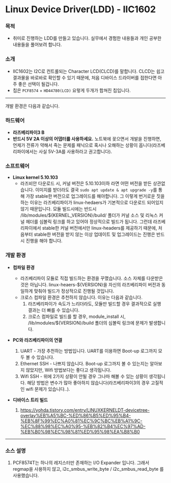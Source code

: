 # Linux Device Driver(LDD) - IIC1602
### 목적
  - 취미로 진행하는 LDD를 만들고 있습니다. 실무에서 경험한 내용들과 개인 공부한 내용들을 풀어보려 합니다.
  
### 소개 
  - IIC1602는 I2C로 컨트롤되는 Character LCD(CLCD)를 말합니다. CLCD는 쉽고 결과물을 바로바로 확인할 수 있기 때문에, 처음 디바이스 드라이버를 접한다면 아주 좋은 선택이 될겁니다.  
  - 칩은 `PCF8574` + `HD44780(LCD)` 요렇게 두개가 합쳐진 칩입니다.
-----

개발 환경은 다음과 같습니다.
### 하드웨어
  - **라즈베리파이3 B**
  - **반드시 5V 2A 이상의 어댑터를 사용하세요.** 노트북에 꽂으면서 개발을 진행하면, 언제가 전류가 약해서 죽는 문제를 패닉으로 혹시나 오해하는 상황이 옵니다(라즈베리파이에서는 사실 5V-3A를 사용하라고 권고합니다). 
  
### 소프트웨어
  - **Linux kernel 5.10.103** 
    - 라즈비안 다운로드 시, 커널 버전은 5.10.103이하 라면 어떤 버전을 받든 상관없습니다. 이미지를 받더라도 결국 `sudo apt update & apt upgrade -y`를 통해 가장 stable한 버전으로 업그레이드를 해야합니다. 그 이렇게 번거로운 짓을 하는 이유는 라즈베리파이가 linux-hedaers가 기본적으로 다운로드 되어있지 않기 때문입니다. 모듈 빌드시에는 반드시 /lib/modules/${KERNEL_VERSION}/build/ 폴더가 커널 소스 및 리눅스 커널 헤더를 심볼릭 링크를 하고 있어야 정상적으로 빌드가 됩니다. 그런데 라즈베리파이에서 stable한 커널 버전에서만 linux-headers를 제공하기 때문에, 처음부터 stable한 버전을 받지 않는 이상 업데이트 및 업그레이드는 진행은 반드시 진행을 해야 합니다.
   
### 개발 환경
  - **컴파일 환경** 
    - 라즈베리파이 모듈로 직접 빌드하는 환경을 꾸몄습니다. 소스 자체를 다운받은 것은 아닙니다. linux-heaers-${VERSION}을 자신의 라즈베리파이 버전과 동일하게 맞춰야 빌드가 정상적으로 진행될 것입니다.
    - 크로스 컴파일 환경은 추천하지 않습니다. 이유는 다음과 같습니다.
      1. 라즈베리파이가 속도가 느리더라도, 모듈만 빌드할 경우 결과적으로 실행 결과는 더 빠를 수 있습니다.
      2. 크로스 컴파일로 빌드를 할 경우, module_install 시, /lib/modules/${VERSION}/build 폴더의 심볼릭 링크에 문제가 발생합니다.
  
  - **PC와 라즈베리파이의 연결**
    1. UART - 가장 추천하는 방법입니다. UART를 이용하면 Boot-up 로그까지 모두 볼 수 있습니다.
    2. Ethernet SSH - 나쁘지 않습니다. Boot-up 로그까지 볼 수 있는지는 알아보지 않았지만, Wifi 방법보다는 좋다고 생각됩니다.
    3. Wifi SSH - 위에 2가지 상황이 안될 경우 그나마 해볼 수 있는 상황이 생각됩니다. 해당 방법은 변수가 많아 좋아하지 않습니다(라즈베리파이3의 경우 고질적인 wifi 문제가 있습니다..).
    
    
    
  - **디바이스 트리 빌드**
    1. https://yohda.tistory.com/entry/LINUXKERNELDT-devicetree-overlay%EB%A5%BC-%ED%86%B5%ED%95%B4-%EB%8F%99%EC%A0%81%EC%9C%BC%EB%A1%9C-%EC%88%98%EC%A0%95-%EB%82%B4%EC%97%AD-%EB%B0%98%EC%98%81%ED%95%98%EA%B8%B0
----
### 소스 설명
1. PCF8574T는 하나의 레지스터만 존재하는 I/O Expander 입니다. 그래서 regmap을 사용하지 않고, i2c_smbus_write_byte / i2c_smbus_read_byte 를 사용했습니다.
